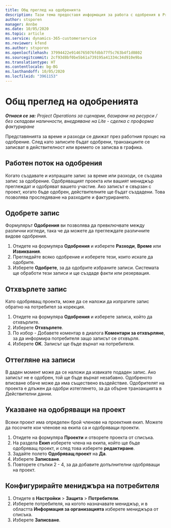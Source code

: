 ```yaml
---
title: Общ преглед на одобренията
description: Тази тема предоставя информация за работа с одобрения в Project Operations.
author: stsporen
manager: Annbe
ms.date: 10/05/2020
ms.topic: article
ms.service: dynamics-365-customerservice
ms.reviewer: kfend
ms.author: stsporen
ms.openlocfilehash: 37994422e9146765076fdbb77f5c763b4f1d0802
ms.sourcegitcommit: 2cf93d8bf0be5b61a739195a41334c34d910e9ba
ms.translationtype: HT
ms.contentlocale: bg-BG
ms.lasthandoff: 10/05/2020
ms.locfileid: "3961153"
---
```

# <a name="approvals-overview"></a>Общ преглед на одобренията

_**Отнася се за:** Project Operations за сценарии, базирани на ресурси / без складови наличности, внедряване на Lite - сделка с проформа фактуриране_

Представянията за време и разходи се движат през работния процес на одобрение. След като записите бъдат одобрени, транзакциите се записват в действителност или времето се записва в графика.

## <a name="approvals-workflow"></a>Работен поток на одобрения
Когато създавате и изпращате запис за време или разходи, се създава запис за одобрение. Одобряващият проекта или вашият мениджър преглеждат и одобряват вашето участие. Ако записът е свързан с проект, когато бъде одобрен, действителните ще бъдат създадени. Това позволява проследяване на разходите и фактурирането. 

## <a name="approve-an-entry"></a>Одобрете запис
Формулярът **Одобрения** ви позволява да превключвате между различни изгледи, така че да можете да преглеждате различните видове одобрения.
  
1. Отидете на формуляра **Одобрения** и изберете **Разходи**, **Време** или **Извиквания**.
2. Прегледайте всяко одобрение и изберете тези, които искате да одобрите.
3. Изберете **Одобрете**, за да одобрите избраните записи.
Системата ще обработи тези записи и ще създаде факти или резервация.

## <a name="reject-an-entry"></a>Отхвърлете запис
Като одобряващ проекта, може да се наложи да изпратите запис обратно на потребител за корекция.
  
1. Отидете на формуляра **Одобрения** и изберете записа, който да отхвърлите. 
2. Изберете **Отхвърлете**.
3. По избор - Добавете коментар в диалога **Коментари за отхвърляне**, за да информира потребителя защо записът се отхвърля.
4. Изберете **OK**. Записът ще бъде върнат на потребителя.
  
## <a name="recall-entries"></a>Оттегляне на записи
В даден момент може да се наложи да извикате подаден запис. Ако записът не е одобрен, той ще бъде върнат незабавно. Одобреното вписване обаче може да има съществено въздействие. Одобрителят на проекта е длъжен да одобри изтеглянето, за да обърне транзакцията в Действителни данни.

## <a name="specify-project-approvers"></a>Указване на одобряващи на проект
Всеки проект има определен брой членове на проектния екип. Можете да посочите кои членове на екипа са и одобряващи проекти.

1. Отидете на формуляра **Проекти** и отворете проекта от списъка.
2. На раздела **Екип** изберете члена на екипа, който ще бъде одобряващ проект, и след това изберете **редактиране**.
3. Задайте полето **Одобряващ проект** на **Да**.
4. Изберете **Записване**.
5. Повторете стъпки 2 - 4, за да добавите допълнителни одобряващи на проект.

## <a name="configure-the-users-manager"></a>Конфигурирайте мениджъра на потребителя

1. Отидете в **Настройки** > **Защита** > **Потребители**.
2. Изберете потребителя, на когото назначавате мениджър, и в областта **Информация за организацията** изберете мениджъра от списъка. 
3. Изберете **Записване**.


